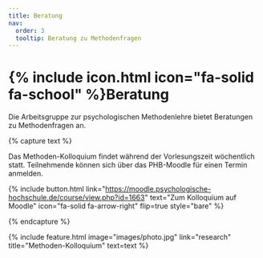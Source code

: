 ```yaml
---
title: Beratung
nav:
  order: 3
  tooltip: Beratung zu Methodenfragen
---
```


# {% include icon.html icon="fa-solid fa-school" %}Beratung

Die Arbeitsgruppe zur psychologischen Methodenlehre bietet Beratungen zu Methodenfragen an.

{% capture text %}

Das Methoden-Kolloquium findet während der Vorlesungszeit wöchentlich statt. Teilnehmende können sich über das PHB-Moodle für einen Termin anmelden.

{%
  include button.html
  link="https://moodle.psychologische-hochschule.de/course/view.php?id=1663"
  text="Zum Kolloquium auf Moodle"
  icon="fa-solid fa-arrow-right"
  flip=true
  style="bare"
%}

{% endcapture %}

{%
  include feature.html
  image="images/photo.jpg"
  link="research"
  title="Methoden-Kolloquium"
  text=text
%}